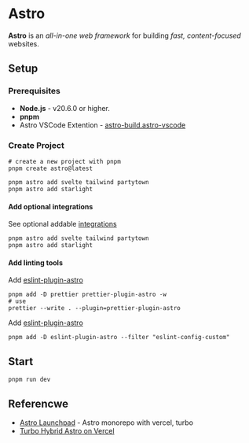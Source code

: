 # Astro

**Astro** is an _all-in-one web framework_ for building _fast, content-focused_ websites.

## Setup

### Prerequisites

- **Node.js** - v20.6.0 or higher.
- **pnpm**
- Astro VSCode Extention - [astro-build.astro-vscode](https://marketplace.visualstudio.com/items?itemName=astro-build.astro-vscode)

### Create Project

```shell
# create a new project with pnpm
pnpm create astro@latest

pnpm astro add svelte tailwind partytown
pnpm astro add starlight
```

#### Add optional integrations

See optional addable [integrations](https://docs.astro.build/en/guides/integrations-guide/svelte/)

```shell
pnpm astro add svelte tailwind partytown
pnpm astro add starlight
```

#### Add linting tools

Add [eslint-plugin-astro](https://github.com/withastro/prettier-plugin-astro)

```shell
pnpm add -D prettier prettier-plugin-astro -w
# use
prettier --write . --plugin=prettier-plugin-astro
```

Add [eslint-plugin-astro](https://ota-meshi.github.io/eslint-plugin-astro/user-guide/)

```shell
pnpm add -D eslint-plugin-astro --filter "eslint-config-custom"
```

## Start

```shell
pnpm run dev
```

## Referencwe

- [Astro Launchpad](https://github.com/kyr0/astro-launchpad/tree/main) - Astro monorepo with vercel, turbo
- [Turbo Hybrid Astro on Vercel](https://github.com/kyr0/turbo-hybrid-astro-on-vercel/tree/main)
